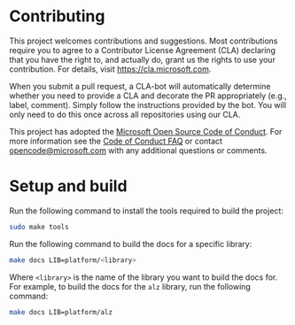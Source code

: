 # Contributing

This project welcomes contributions and suggestions. Most contributions require you to
agree to a Contributor License Agreement (CLA) declaring that you have the right to,
and actually do, grant us the rights to use your contribution. For details, visit
https://cla.microsoft.com.

When you submit a pull request, a CLA-bot will automatically determine whether you need
to provide a CLA and decorate the PR appropriately (e.g., label, comment). Simply follow the
instructions provided by the bot. You will only need to do this once across all repositories using our CLA.

This project has adopted the [Microsoft Open Source Code of Conduct](https://opensource.microsoft.com/codeofconduct/).
For more information see the [Code of Conduct FAQ](https://opensource.microsoft.com/codeofconduct/faq/)
or contact [opencode@microsoft.com](mailto:opencode@microsoft.com) with any additional questions or comments.

# Setup and build

Run the following command to install the tools required to build the project:

```bash
sudo make tools
```

Run the following command to build the docs for a specific library:

```bash
make docs LIB=platform/<library>
```

Where `<library>` is the name of the library you want to build the docs for. For example, to build the docs for the `alz` library, run the following command:

 ```bash
make docs LIB=platform/alz
```
